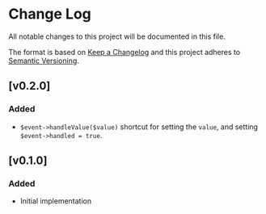 Change Log
==========

All notable changes to this project will be documented in this file.

The format is based on [Keep a Changelog](https://keepachangelog.com/)
and this project adheres to [Semantic Versioning](https://semver.org).

[v0.2.0]
--------

### Added
- `$event->handleValue($value)` shortcut for setting the `value`, and setting
  `$event->handled = true`.


[v0.1.0]
--------

### Added
- Initial implementation
